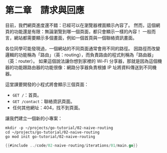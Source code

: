 # 第二章&#x3000;請求與回應

目前，我們網頁進度還不錯：已經可以在瀏覽器裡面顯示內容了。
然而，這個網頁的功能還是有限：無論瀏覽到哪一個頁面，都只會顯示一樣的內容！
一般而言，網站都需要顯示多個畫面，例如一個首頁與一個聯絡資訊畫面。

各位同學可能發現過，一個網站的不同頁面通常會用不同的路徑。
因路徑而改變邏輯的功能稱為「路由」（英：routing），而負責路由的程式則稱為「路由器」（英：router）。
如果這個說法讓你想到家裡的 Wi-Fi 分享器，那就是因為這個機器的功能跟路由器的功能很像：網路分享器負責根據 IP 址將資料傳送到不同機器。

這堂課要開發的小程式將會顯示三個頁面：

* `GET /`：首頁。
* `GET /contact`：聯絡資訊頁面。
* 任何其他網址：404，找不到頁面。

讓我們建立一個新的小專案：

```shell
mkdir -p ~/projects/go-tutorial/02-naive-routing
cd ~/projects/go-tutorial/02-naive-routing
go mod init go-tutorial/02-naive-routing
```

```go
{{#include ../code/02-naive-routing/iterations/01/main.go}}
```

